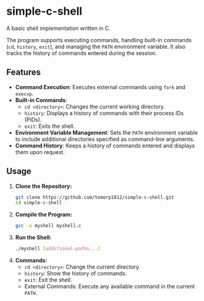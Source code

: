 # simple-c-shell
A basic shell implementation written in C.

The program supports executing commands, handling built-in commands (`cd`, `history`, `exit`), and managing the `PATH` environment variable.
It also tracks the history of commands entered during the session.

## Features

- **Command Execution**: Executes external commands using `fork` and `execvp`.
- **Built-in Commands**:
  - `cd <directory>`: Changes the current working directory.
  - `history`: Displays a history of commands with their process IDs (PIDs).
  - `exit`: Exits the shell.
- **Environment Variable Management**: Sets the `PATH` environment variable to include additional directories specified as command-line arguments.
- **Command History**: Keeps a history of commands entered and displays them upon request.

## Usage

1. **Clone the Repository:**
   ```bash
   git clone https://github.com/tomerp1812/simple-c-shell.git
   cd simple-c-shell
   ```
2. **Compile the Program:**
   ```bash
   gcc -o myshell myshell.c
   ```
3. **Run the Shell:**
   ```bash
   ./myshell [additional-paths...]
   ```
4. **Commands:**
   - `cd <directory>`: Change the current directory.
   - `history`: Show the history of commands.
   - `exit`: Exit the shell.
   - External Commands: Execute any available command in the current `PATH`.
